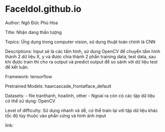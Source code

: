 # FaceIdol.github.io

Author: Ngô Đức Phú Hòa

Title: Nhận dang thần tượng

Topics: Ứng dụng trong computer vision, sử dụng thuật toán chính là CNN

Descriptions: Input sẽ là các tấm hình, sử dùng OpenCV để chuyển tấm hình thành 2 dữ liệu X, y và được chia thành 2 phần training data, test data, sau khi được train thì cho ra output và predict output để so sánh với dữ liệu test để kết luận.

Framework: tensorflow

Pretrained Models: haarcascade_frontalface_default

Datasets:  - file tranthanh, hoailinh, other
           - Ngoài ra còn có các tập dữ liệu có thể sử dụng: OpenCV
           
Level of difficulty: Sử dụng nhanh và dễ, có thể train lại với tập dữ liệu khác tốc độ tùy thuộc vào phần cứng và hình ảnh input

link: 
